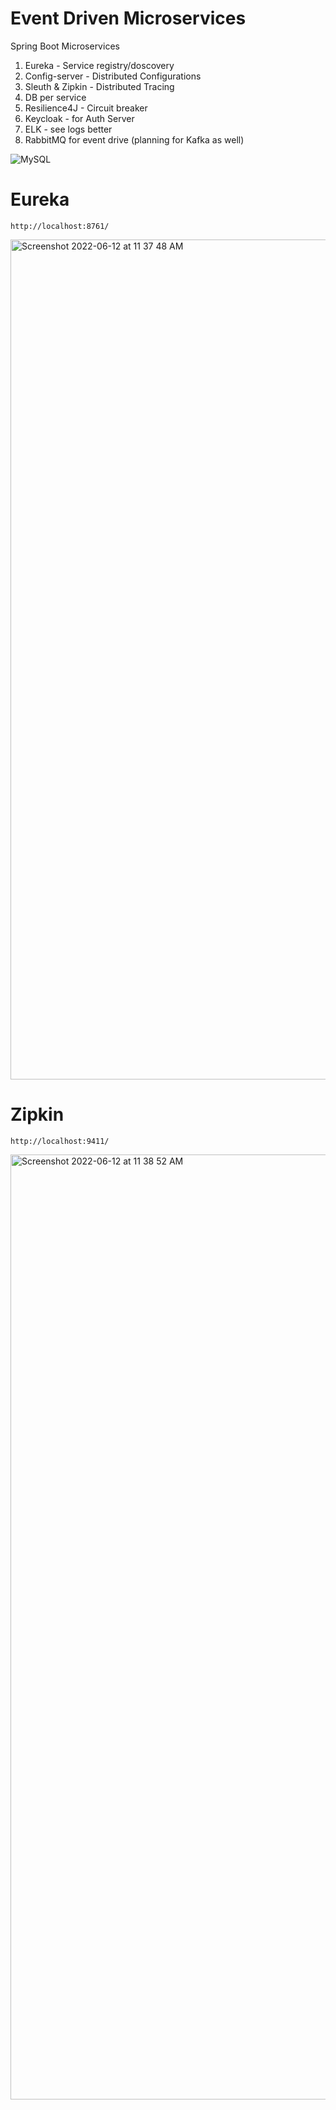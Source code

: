 # Event Driven Microservices

Spring Boot Microservices

1. Eureka - Service registry/doscovery
2. Config-server - Distributed Configurations
3. Sleuth & Zipkin - Distributed Tracing
4. DB per service
5. Resilience4J - Circuit breaker
6. Keycloak - for Auth Server
7. ELK - see logs better
8. RabbitMQ for event drive (planning for Kafka as well)

![MySQL](https://user-images.githubusercontent.com/54174687/173219377-1e04d128-8ec2-4bde-af9f-1c990d58845e.jpg)

# Eureka

`http://localhost:8761/`

<img width="1344" alt="Screenshot 2022-06-12 at 11 37 48 AM" src="https://user-images.githubusercontent.com/54174687/173219396-69d6a734-9469-47c6-923d-07a56cdb7264.png">

# Zipkin

`http://localhost:9411/`

<img width="1512" alt="Screenshot 2022-06-12 at 11 38 52 AM" src="https://user-images.githubusercontent.com/54174687/173219422-30b9f453-53a0-4251-a9f5-febea376f09d.png">
